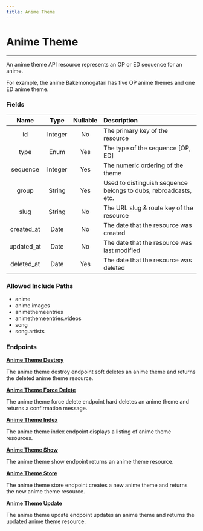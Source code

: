 ```yaml
---
title: Anime Theme
---
```


# Anime Theme

---

An anime theme API resource represents an OP or ED sequence for an anime.

For example, the anime Bakemonogatari has five OP anime themes and one ED anime theme.

### Fields

|    Name    |  Type   | Nullable | Description                                                      |
| :--------: | :-----: | :------: | :--------------------------------------------------------------- |
| id         | Integer | No       | The primary key of the resource                                  |
| type       | Enum    | Yes      | The type of the sequence [OP, ED]                                |
| sequence   | Integer | Yes      | The numeric ordering of the theme                                |
| group      | String  | Yes      | Used to distinguish sequence belongs to dubs, rebroadcasts, etc. |
| slug       | String  | No       | The URL slug & route key of the resource                         |
| created_at | Date    | No       | The date that the resource was created                           |
| updated_at | Date    | No       | The date that the resource was last modified                     |
| deleted_at | Date    | Yes      | The date that the resource was deleted                           |

### Allowed Include Paths

* anime
* anime.images
* animethemeentries
* animethemeentries.videos
* song
* song.artists

### Endpoints

**[Anime Theme Destroy](/animetheme/destroy/)**

The anime theme destroy endpoint soft deletes an anime theme and returns the deleted anime theme resource.

**[Anime Theme Force Delete](/animetheme/forceDelete/)**

The anime theme force delete endpoint hard deletes an anime theme and returns a confirmation message.

**[Anime Theme Index](/animetheme/index/)**

The anime theme index endpoint displays a listing of anime theme resources.

**[Anime Theme Show](/animetheme/show/)**

The anime theme show endpoint returns an anime theme resource.

**[Anime Theme Store](/animetheme/store/)**

The anime theme store endpoint creates a new anime theme and returns the new anime theme resource.

**[Anime Theme Update](/animetheme/update/)**

The anime theme update endpoint updates an anime theme and returns the updated anime theme resource.
